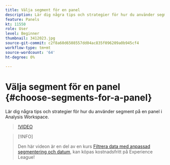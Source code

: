 ```yaml
---
title: Välja segment för en panel
description: Lär dig några tips och strategier för hur du använder segment på en panel i Analysis Workspace.
feature: Panels
kt: 11550
role: User
level: Beginner
thumbnail: 3412023.jpg
source-git-commit: c2f8a60d6508557dd04ac835f096209a0b945cf4
workflow-type: tm+mt
source-wordcount: '64'
ht-degree: 0%

---
```


# Välja segment för en panel {#choose-segments-for-a-panel}

Lär dig några tips och strategier för hur du använder segment på en panel i Analysis Workspace.

>[!VIDEO](https://video.tv.adobe.com/v/3412023/?quality=12&learn=on)

>[!INFO]
>
> Den här videon är en del av en kurs [Filtrera data med anpassad segmentering och datum](https://experienceleague.adobe.com/?recommended=Analytics-U-1-2021.1.filterdata), kan köpas kostnadsfritt på Experience League!
